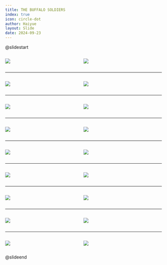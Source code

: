 ```yaml
---
title: THE BUFFALO SOLDIERS
index: true
icon: circle-dot
author: Haiyue
layout: Slide
date: 2024-09-23
---
```

 
@slidestart

<div style="display:flex">
<div style="flex:1">

![](/reading/english/Level-W/THE%20BUFFALO%20SOLDIERS/001.webp)
</div>
<div style="flex:1">

![](/reading/english/Level-W/THE%20BUFFALO%20SOLDIERS/002.webp)
</div>
</div>

---

<div style="display:flex">
<div style="flex:1">

![](/reading/english/Level-W/THE%20BUFFALO%20SOLDIERS/003.webp)
</div>
<div style="flex:1">

![](/reading/english/Level-W/THE%20BUFFALO%20SOLDIERS/004.webp)
</div>
</div>

---

<div style="display:flex">
<div style="flex:1">

![](/reading/english/Level-W/THE%20BUFFALO%20SOLDIERS/005.webp)
</div>
<div style="flex:1">

![](/reading/english/Level-W/THE%20BUFFALO%20SOLDIERS/006.webp)
</div>
</div>

---

<div style="display:flex">
<div style="flex:1">

![](/reading/english/Level-W/THE%20BUFFALO%20SOLDIERS/007.webp)
</div>
<div style="flex:1">

![](/reading/english/Level-W/THE%20BUFFALO%20SOLDIERS/008.webp)
</div>
</div>

---

<div style="display:flex">
<div style="flex:1">

![](/reading/english/Level-W/THE%20BUFFALO%20SOLDIERS/009.webp)
</div>
<div style="flex:1">

![](/reading/english/Level-W/THE%20BUFFALO%20SOLDIERS/010.webp)
</div>
</div>

---

<div style="display:flex">
<div style="flex:1">

![](/reading/english/Level-W/THE%20BUFFALO%20SOLDIERS/011.webp)
</div>
<div style="flex:1">

![](/reading/english/Level-W/THE%20BUFFALO%20SOLDIERS/012.webp)
</div>
</div>

---

<div style="display:flex">
<div style="flex:1">

![](/reading/english/Level-W/THE%20BUFFALO%20SOLDIERS/013.webp)
</div>
<div style="flex:1">

![](/reading/english/Level-W/THE%20BUFFALO%20SOLDIERS/014.webp)
</div>
</div>

---

<div style="display:flex">
<div style="flex:1">

![](/reading/english/Level-W/THE%20BUFFALO%20SOLDIERS/015.webp)
</div>
<div style="flex:1">

![](/reading/english/Level-W/THE%20BUFFALO%20SOLDIERS/016.webp)
</div>
</div>

---

<div style="display:flex">
<div style="flex:1">

![](/reading/english/Level-W/THE%20BUFFALO%20SOLDIERS/017.webp)
</div>
<div style="flex:1">

![](/reading/english/Level-W/THE%20BUFFALO%20SOLDIERS/018.webp)
</div>
</div>

@slideend